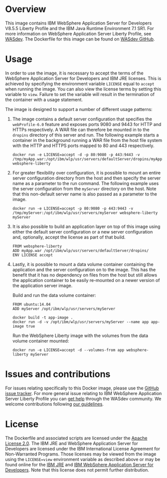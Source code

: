 # Overview 

This image contains IBM WebSphere Application Server for Developers V8.5.5 Liberty Profile and the IBM Java Runtime Environment 7.1 SR1. For more information on WebSphere Application Server Liberty Profile, see [WASdev](https://developer.ibm.com/wasdev/docs/category/getting-started/). The Dockerfile for this image can be found on [WASdev GitHub](https://github.com/WASdev/ci.docker/blob/master/websphere-liberty/8.5.5/Dockerfile).

# Usage

In order to use the image, it is necessary to accept the terms of the WebSphere Application Server for Developers and IBM JRE licenses. This is achieved by specifying the environment variable `LICENSE` equal to `accept` when running the image. You can also view the license terms by setting this variable to `view`. Failure to set the variable will result in the termination of the container with a usage statement.

The image is designed to support a number of different usage patterns:

1. The image contains a default server configuration that specifies the `webProfile-6.0` feature and exposes ports 9080 and 9443 for HTTP and HTTPs respectively. A WAR file can therefore be mounted in to the `dropins` directory of this server and run. The following example starts a container in the background running a WAR file from the host file system with the HTTP and HTTPS ports mapped to 80 and 443 respectively.

    ```
    docker run -e LICENSE=accept -d -p 80:9080 -p 443:9443 -v /tmp/myApp.war:/opt/ibm/wlp/usr/servers/defaultServer/dropins/myApp.war websphere-liberty
    ```
    
2. For greater flexibility over configuration, it is possible to mount an entire server configuration directory from the host and then specify the server name as a parameter to the run command. The following example uses the server configuration from the `myServer` directory on the host. Note that this non-default server name is also passed as a parameter to the image.

    ```
    docker run -e LICENSE=accept -p 80:9080 -p 443:9443 -v /tmp/myServer:/opt/ibm/wlp/usr/servers/myServer websphere-liberty myServer
    ```
    
3. It is also possible to build an application layer on top of this image using either the default server configuration or a new server configuration and, optionally, accept the license as part of that build.

    ```
    FROM websphere-liberty
    ADD myApp.war /opt/ibm/wlp/usr/servers/defaultServer/dropins/
    ENV LICENSE accept
    ```

4. Lastly, it is possible to mount a data volume container containing the application and the server configuration on to the image. This has the benefit that it has no dependency on files from the host but still allows the application container to be easily re-mounted on a newer version of the application server image.

    Build and run the data volume container:
    
    ```
    FROM ubuntu:14.04
    ADD myServer /opt/ibm/wlp/usr/servers/myServer
    ```
    
    ```
    docker build -t app-image .
    docker run -d -v /opt/ibm/wlp/usr/servers/myServer --name app app-image true
    ```
    
    Run the WebSphere Liberty image with the volumes from the data volume container mounted:

    ```
    docker run -e LICENSE=accept -d --volumes-from app websphere-liberty myServer
    ```

# Issues and contributions

For issues relating specifically to this Docker image, please use the [GitHub issue tracker](https://github.com/WASdev/ci.docker/issues). For more general issue relating to IBM WebSphere Application Server Liberty Profile you can [get help](https://developer.ibm.com/wasdev/help/) through the WASdev community. We welcome contributions following [our guidelines](https://github.com/WASdev/wasdev.github.io/blob/master/CONTRIBUTING.md).

# License

The Dockerfile and associated scripts are licensed under the [Apache License 2.0](LICENSE). The IBM JRE and WebSphere Application Server for Developers are licensed under the IBM International License Agreement for Non-Warranted Programs. Those licenses may be viewed from the image using the `LICENSE=view` environment variable as described above or may be found online for the [IBM JRE](https://www14.software.ibm.com/cgi-bin/weblap/lap.pl?la_formnum=&li_formnum=L-EWOD-99YA4J&title=IBM%C2%AE+SDK%2C+Java+Technology+Edition%2C+Version+7+Release+1&l=en) and [IBM WebSphere Application Server for Developers](https://public.dhe.ibm.com/ibmdl/export/pub/software/websphere/wasdev/downloads/wlp/8.5.5.3/lafiles/runtime/en.html). Note that this license does not permit further distribution.
